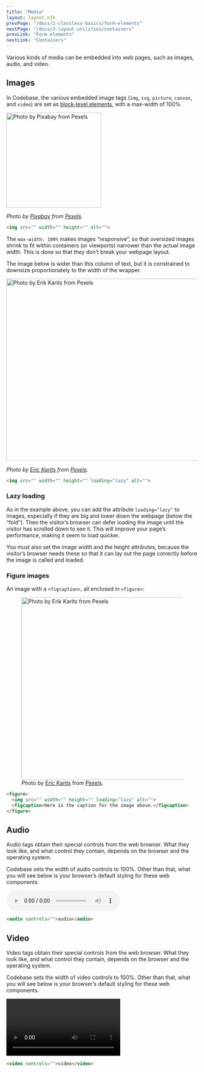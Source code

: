 ```yaml
---
title: "Media"
layout: layout.njk
prevPage: "/docs/2-classless-basics/form-elements"
nextPage: "/docs/3-layout-utilities/containers"
prevLink: "Form elements"
nextLink: "Containers"
---
```


Various kinds of media can be embedded into web pages, such as images, audio, and video.

## Images

In Codebase, the various embedded image tags (`img`, `svg`, `picture`, `canvas`, and `video`) are set as [block-level elements](https://developer.mozilla.org/en-US/docs/Web/HTML/Block-level_elements), with a max-width of 100%.

<img src="{{ '/img/pexels-pixabay-416179.jpg' | url }}" width="250" height="250" alt="Photo by Pixabay from Pexels">

_Photo by [Pixabay](https://www.pexels.com/photo/animal-avian-beak-bird-416179/) from [Pexels](https://www.pexels.com)._

```html
<img src="" width="" height="" alt="">
```

The `max-width: 100%` makes images “responsive”, so that oversized images shrink to fit within containers (or viewports) narrower than the actual image width. This is done so that they don’t break your webpage layout.</p>

The image below is wider than this column of text, but it is constrained to downsize proportionately to the width of the wrapper.

<img src="{{ '/img/pexels-erik-karits-3738673.jpg' | url }}" width="736" height="480" loading="lazy" alt="Photo by Erik Karits from Pexels">

_Photo by [Eric Karits](https://www.pexels.com/@erik-karits-2093459) from [Pexels](https://www.pexels.com)._

```html
<img src="" width="" height="" loading="lazy" alt="">
```

### Lazy loading

As in the example above, you can add the attribute `loading="lazy"` to images, especially if they are big and lower down the webpage (below the “fold”). Then the visitor’s browser can defer loading the image until the visitor has scrolled down to see it. This will improve your page’s performance, making it seem to load quicker.

You must also set the image width and the height attributes, because the visitor’s browser needs these so that it can lay out the page correctly before the image is called and loaded.

### Figure images

An image with a `<figcaption>`, all enclosed in `<figure>`:

<figure>
  <img src="{{ '/img/pexels-erik-karits-3738673.jpg' | url }}" width="736" height="480" loading="lazy" alt="Photo by Erik Karits from Pexels">
  <figcaption>Photo by <a href="https://www.pexels.com/@erik-karits-2093459">Eric Karits</a> from <a href="https://www.pexels.com">Pexels</a>.</figcaption>
</figure>

```html
<figure>
  <img src="" width="" height="" loading="lazy" alt=""> 
  <figcaption>Here is the caption for the image above.</figcaption>
</figure>
```

## Audio

Audio tags obtain their special controls from the web browser. What they look like, and what control they contain, depends on the browser and the operating system.

Codebase sets the width of audio controls to 100%. Other than that, what you will see below is your browser’s default styling for these web components.

<audio controls="">audio</audio>

```html
<audio controls="">audio</audio>
```

## Video

Video tags obtain their special controls from the web browser. What they look like, and what control they contain, depends on the browser and the operating system.

Codebase sets the width of video controls to 100%. Other than that, what you will see below is your browser’s default styling for these web components.

<video controls="">video</video>

```html
<video controls="">video</video>
```
